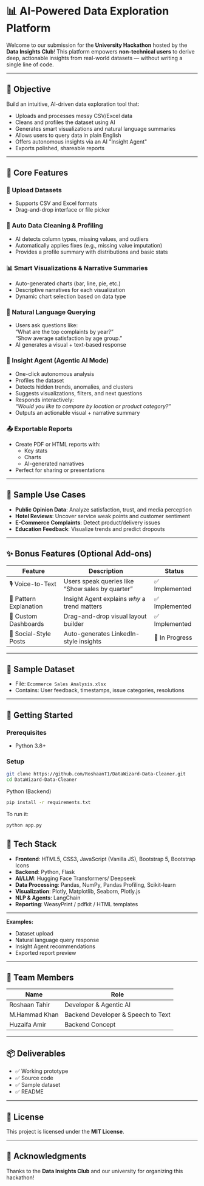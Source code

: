 # 📊 AI-Powered Data Exploration Platform

Welcome to our submission for the **University Hackathon** hosted by the **Data Insights Club**! This platform empowers **non-technical users** to derive deep, actionable insights from real-world datasets — without writing a single line of code.

---

## 🎯 Objective

Build an intuitive, AI-driven data exploration tool that:
- Uploads and processes messy CSV/Excel data
- Cleans and profiles the dataset using AI
- Generates smart visualizations and natural language summaries
- Allows users to query data in plain English
- Offers autonomous insights via an AI "Insight Agent"
- Exports polished, shareable reports

---

## 🧠 Core Features

### 📂 Upload Datasets
- Supports CSV and Excel formats
- Drag-and-drop interface or file picker

### 🧼 Auto Data Cleaning & Profiling
- AI detects column types, missing values, and outliers
- Automatically applies fixes (e.g., missing value imputation)
- Provides a profile summary with distributions and basic stats

### 📊 Smart Visualizations & Narrative Summaries
- Auto-generated charts (bar, line, pie, etc.)
- Descriptive narratives for each visualization
- Dynamic chart selection based on data type

### 💬 Natural Language Querying
- Users ask questions like:  
  “What are the top complaints by year?”  
  “Show average satisfaction by age group.”
- AI generates a visual + text-based response

### 🧠 Insight Agent (Agentic AI Mode)
- One-click autonomous analysis
- Profiles the dataset
- Detects hidden trends, anomalies, and clusters
- Suggests visualizations, filters, and next questions
- Responds interactively:  
  _“Would you like to compare by location or product category?”_
- Outputs an actionable visual + narrative summary

### 📤 Exportable Reports
- Create PDF or HTML reports with:
  - Key stats
  - Charts
  - AI-generated narratives
- Perfect for sharing or presentations

---

## 🧪 Sample Use Cases

- **Public Opinion Data**: Analyze satisfaction, trust, and media perception
- **Hotel Reviews**: Uncover service weak points and customer sentiment
- **E-Commerce Complaints**: Detect product/delivery issues
- **Education Feedback**: Visualize trends and predict dropouts

---

## ✨ Bonus Features (Optional Add-ons)

| Feature | Description | Status |
|--------|-------------|--------|
| 🎙️ Voice-to-Text | Users speak queries like “Show sales by quarter” | ✅ Implemented |
| 📖 Pattern Explanation | Insight Agent explains *why* a trend matters | ✅ Implemented |
| 🧱 Custom Dashboards | Drag-and-drop visual layout builder | ✅ Implemented |
| 📣 Social-Style Posts | Auto-generates LinkedIn-style insights | 🔄 In Progress |

---

## 📂 Sample Dataset

- File: `Ecommerce Sales Analysis.xlsx`
- Contains: User feedback, timestamps, issue categories, resolutions

---

## 🚀 Getting Started

### Prerequisites

- Python 3.8+

### Setup

```bash
git clone https://github.com/RoshaanT1/DataWizard-Data-Cleaner.git
cd DataWizard-Data-Cleaner
```
Python (Backend)
```bash
pip install -r requirements.txt
```

To run it:

```bash
python app.py
```
## 🧰 Tech Stack

- **Frontend**: HTML5, CSS3, JavaScript (Vanilla JS), Bootstrap 5, Bootstrap Icons
- **Backend**: Python, Flask
- **AI/LLM**: Hugging Face Transformers/ Deepseek
- **Data Processing**: Pandas, NumPy, Pandas Profiling, Scikit-learn
- **Visualization**: Plotly, Matplotlib, Seaborn, Plotly.js
- **NLP & Agents**: LangChain
- **Reporting**: WeasyPrint / pdfkit / HTML templates

---


**Examples:**
- Dataset upload
- Natural language query response
- Insight Agent recommendations
- Exported report preview

---

## 👥 Team Members

|      Name     |              Role                    |
|---------------|--------------------------------------|
| Roshaan Tahir |  Developer & Agentic AI              |
| M.Hammad Khan |  Backend Developer & Speech to Text  |
| Huzaifa Amir  |  Backend Concept                     |

---

## 📦 Deliverables

- ✅ Working prototype  
- ✅ Source code  
- ✅ Sample dataset    
- ✅ README

---

## 📜 License

This project is licensed under the **MIT License**.

---

## 🙌 Acknowledgments

Thanks to the **Data Insights Club** and our university for organizing this hackathon!
